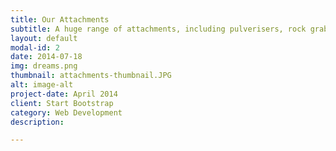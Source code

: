 ```yaml
---
title: Our Attachments
subtitle: A huge range of attachments, including pulverisers, rock grabs, rippers, rock breakers (12-30 tonne), augers (300-900mm), compaction wheels and buckets of all sizes.
layout: default
modal-id: 2
date: 2014-07-18
img: dreams.png
thumbnail: attachments-thumbnail.JPG
alt: image-alt
project-date: April 2014
client: Start Bootstrap
category: Web Development
description: 

---
```

